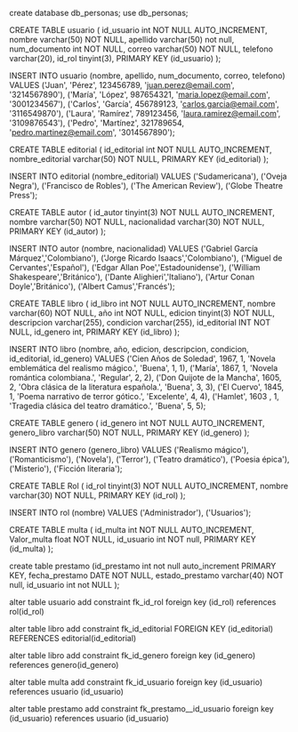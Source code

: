 create database db_personas;
use db_personas;

CREATE TABLE usuario
( id_usuario int NOT NULL AUTO_INCREMENT,
nombre varchar(50) NOT NULL,
apellido varchar(50) not null,
num_documento int NOT NULL,
correo varchar(50) NOT NULL,
telefono varchar(20),
id_rol tinyint(3), PRIMARY KEY (id_usuario)
);

INSERT INTO usuario (nombre, apellido, num_documento, correo, telefono) VALUES
('Juan', 'Pérez', 123456789, 'juan.perez@email.com', '3214567890'),
('María', 'López', 987654321, 'maria.lopez@email.com', '3001234567'),
('Carlos', 'García', 456789123, 'carlos.garcia@email.com', '3116549870'),
('Laura', 'Ramírez', 789123456, 'laura.ramirez@email.com', '3109876543'),
('Pedro', 'Martínez', 321789654, 'pedro.martinez@email.com', '3014567890');

CREATE TABLE editorial
( id_editorial int NOT NULL AUTO_INCREMENT,
nombre_editorial varchar(50) NOT NULL,
PRIMARY KEY (id_editorial) );

INSERT INTO editorial (nombre_editorial) VALUES
('Sudamericana'),
('Oveja Negra'),
('Francisco de Robles'),
('The American Review'),
('Globe Theatre Press');

CREATE TABLE autor
( id_autor tinyint(3) NOT NULL AUTO_INCREMENT,
nombre varchar(50) NOT NULL,
nacionalidad varchar(30) NOT NULL,
PRIMARY KEY (id_autor) );

INSERT INTO autor (nombre, nacionalidad) VALUES
('Gabriel García Márquez','Colombiano'),
('Jorge Ricardo Isaacs','Colombiano'),
('Miguel de Cervantes','Español'),
('Edgar Allan Poe','Estadounidense'),
('William Shakespeare','Británico'),
('Dante Alighieri','Italiano'),
('Artur Conan Doyle','Británico'),
('Albert Camus','Francés');

CREATE TABLE libro
( id_libro int NOT NULL AUTO_INCREMENT,
nombre varchar(60) NOT NULL,
año int NOT NULL,
edicion tinyint(3) NOT NULL,
descripcion varchar(255),
condicion varchar(255),
id_editorial INT NOT NULL,
id_genero int, PRIMARY KEY (id_libro) );

INSERT INTO libro (nombre, año, edicion, descripcion, condicion, id_editorial, id_genero) VALUES
('Cien Años de Soledad', 1967, 1, 'Novela emblemática del realismo mágico.', 'Buena', 1, 1),
('María', 1867, 1, 'Novela romántica colombiana.', 'Regular', 2, 2),
('Don Quijote de la Mancha', 1605, 2, 'Obra clásica de la literatura española.', 'Buena', 3, 3),
('El Cuervo', 1845, 1, 'Poema narrativo de terror gótico.', 'Excelente', 4, 4),
('Hamlet', 1603 , 1, 'Tragedia clásica del teatro dramático.', 'Buena', 5, 5);

CREATE TABLE genero
( id_genero int NOT NULL AUTO_INCREMENT,
genero_libro varchar(50) NOT NULL,
PRIMARY KEY (id_genero) );

INSERT INTO genero (genero_libro) VALUES
('Realismo mágico'),
('Romanticismo'),
('Novela'),
('Terror'),
('Teatro dramático'),
('Poesia épica'),
('Misterio'),
('Ficción literaria');

CREATE TABLE Rol
( id_rol tinyint(3) NOT NULL AUTO_INCREMENT,
nombre varchar(30) NOT NULL,
PRIMARY KEY (id_rol) );

INSERT INTO rol (nombre) VALUES
('Administrador'),
('Usuarios');

CREATE TABLE multa
( id_multa int NOT NULL AUTO_INCREMENT,
Valor_multa float NOT NULL,
id_usuario int NOT null,
PRIMARY KEY (id_multa) );

create table prestamo
(id_prestamo int not null auto_increment PRIMARY KEY,
fecha_prestamo DATE NOT NULL,
estado_prestamo varchar(40) NOT null,
id_usuario int not NULL );

alter table usuario
add constraint fk_id_rol foreign key
(id_rol) references rol(id_rol)

alter table libro add constraint fk_id_editorial FOREIGN KEY (id_editorial)
REFERENCES editorial(id_editorial)

alter table libro add constraint fk_id_genero foreign key
(id_genero) references genero(id_genero)

alter table multa add constraint fk_id_usuario foreign key (id_usuario)
references usuario (id_usuario)

alter table prestamo
add constraint fk_prestamo__id_usuario
foreign key (id_usuario)
references usuario (id_usuario)
